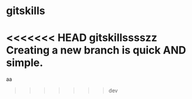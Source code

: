 # gitskills
<<<<<<< HEAD
gitskillsssszz
Creating a new branch is quick AND simple.
=======
aa
>>>>>>> dev

